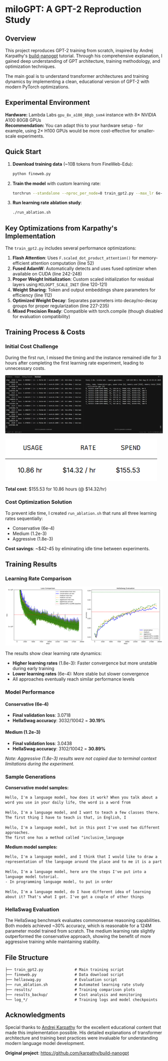 # miloGPT: A GPT-2 Reproduction Study

## Overview

This project reproduces GPT-2 training from scratch, inspired by Andrej Karpathy's [build-nanogpt](https://github.com/karpathy/build-nanogpt) tutorial. Through his comprehensive explanation, I gained deep understanding of GPT architecture, training methodology, and optimization techniques.

The main goal is to understand transformer architectures and training dynamics by implementing a clean, educational version of GPT-2 with modern PyTorch optimizations.

## Experimental Environment

**Hardware:** Lambda Labs `gpu_8x_a100_80gb_sxm4` instance with 8× NVIDIA A100 80GB GPUs  
**Recommendation:** You can adapt this to your hardware setup - for example, using 2× H100 GPUs would be more cost-effective for smaller-scale experiments.

## Quick Start

1. **Download training data** (~10B tokens from FineWeb-Edu):
   ```bash
   python fineweb.py
   ```

2. **Train the model** with custom learning rate:
   ```bash
   torchrun --standalone --nproc_per_node=8 train_gpt2.py --max_lr 6e-4
   ```

3. **Run learning rate ablation study**:
   ```bash
   ./run_ablation.sh
   ```

## Key Optimizations from Karpathy's Implementation

The `train_gpt2.py` includes several performance optimizations:

1. **Flash Attention**: Uses `F.scaled_dot_product_attention()` for memory-efficient attention computation (line 52)
2. **Fused AdamW**: Automatically detects and uses fused optimizer when available on CUDA (line 242-248)
3. **Proper Weight Initialization**: Custom scaled initialization for residual layers using `MILOGPT_SCALE_INIT` (line 120-121)
4. **Weight Sharing**: Token and output embeddings share parameters for efficiency (line 112)
5. **Optimized Weight Decay**: Separates parameters into decay/no-decay groups for proper regularization (line 227-235)
6. **Mixed Precision Ready**: Compatible with torch.compile (though disabled for evaluation compatibility)

## Training Process & Costs

### Initial Cost Challenge
During the first run, I missed the timing and the instance remained idle for 3 hours after completing the first learning rate experiment, leading to unnecessary costs.

![Training Process](results_backup/pictures/pretraining%20process%20monitering.png)

![Costs](results_backup/pictures/costs.png)

**Total cost**: $155.53 for 10.86 hours (@ $14.32/hr)

### Cost Optimization Solution
To prevent idle time, I created `run_ablation.sh` that runs all three learning rates sequentially:
- Conservative (6e-4)  
- Medium (1.2e-3)
- Aggressive (1.8e-3)

**Cost savings**: ~$42-45 by eliminating idle time between experiments.

## Training Results

### Learning Rate Comparison

![Training Comparison](results/training_comparison_124M.png)

The results show clear learning rate dynamics:
- **Higher learning rates** (1.8e-3): Faster convergence but more unstable during early training
- **Lower learning rates** (6e-4): More stable but slower convergence
- All approaches eventually reach similar performance levels

### Model Performance

#### Conservative (6e-4)
- **Final validation loss**: 3.0718  
- **HellaSwag accuracy**: 3032/10042 = **30.19%**

#### Medium (1.2e-3)  
- **Final validation loss**: 3.0438
- **HellaSwag accuracy**: 3102/10042 = **30.89%**

*Note: Aggressive (1.8e-3) results were not copied due to terminal context limitations during the experiment.*

### Sample Generations

**Conservative model samples:**
```
Hello, I'm a language model, how does it work? When you talk about a word you use in your daily life, the word is a word from

Hello, I'm a language model, and I want to teach a few classes there. The first thing I have to teach is that, in English, I

Hello, I'm a language model, but in this post I've used two different approaches.
The first one has a method called "inclusive_language
```

**Medium model samples:**
```
Hello, I'm a language model, and I think that I would like to draw a representation of the language around the place and to me it is a part

Hello, I'm a language model, here are the steps I've put into a language model tutorial.
- In programming language model, to put in order

Hello, I'm a language model, do I have different idea of learning about it? That's what I got. I've got a couple of other things
```

### HellaSwag Evaluation

The HellaSwag benchmark evaluates commonsense reasoning capabilities. Both models achieved ~30% accuracy, which is reasonable for a 124M parameter model trained from scratch. The medium learning rate slightly outperformed the conservative approach, showing the benefit of more aggressive training while maintaining stability.

## File Structure

```
├── train_gpt2.py              # Main training script
├── fineweb.py                 # Data download script  
├── hellaswag.py               # Evaluation script
├── run_ablation.sh            # Automated learning rate study
├── results/                   # Training comparison plots
├── results_backup/            # Cost analysis and monitoring
└── log_*/                     # Training logs and model checkpoints
```

## Acknowledgments

Special thanks to [Andrej Karpathy](https://github.com/karpathy/build-nanogpt) for the excellent educational content that made this implementation possible. His detailed explanations of transformer architecture and training best practices were invaluable for understanding modern language model development.

**Original project**: https://github.com/karpathy/build-nanogpt